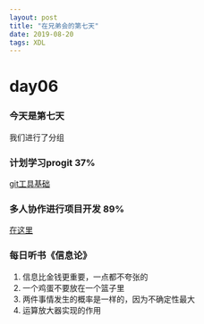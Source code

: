 ```yaml
---
layout: post
title: "在兄弟会的第七天"
date: 2019-08-20 
tags: XDL  
---
```



# day06

### 今天是第七天  
我们进行了分组    
### 计划学习progit  37%  
[git工具基础](https://victorfengming.github.io/2019/08/progit-note-first/)
### 多人协作进行项目开发  89%    
[在这里](https://victorfengming.github.io/2019/08/github-develop-process/)
### 每日听书《信息论》  
1. 信息比金钱更重要，一点都不夸张的  
2. 一个鸡蛋不要放在一个篮子里  
3. 两件事情发生的概率是一样的，因为不确定性最大  
4. 运算放大器实现的作用  

